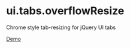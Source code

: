# ui.tabs.overflowResize
Chrome style tab-resizing for jQuery UI tabs

[Demo](http://jsfiddle.net/adamjimenez/1myo7uk3/1/)
